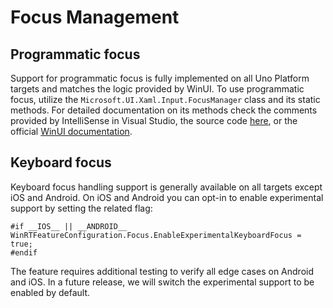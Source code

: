 # Focus Management

## Programmatic focus

Support for programmatic focus is fully implemented on all Uno Platform targets and matches the logic provided by WinUI. To use programmatic focus, utilize the `Microsoft.UI.Xaml.Input.FocusManager` class and its static methods. For detailed documentation on its methods check the comments provided by IntelliSense in Visual Studio, the source code [here](https://github.com/unoplatform/uno/blob/master/src/Uno.UI/UI/Xaml/Input/FocusManager.cs), or the official [WinUI documentation](https://docs.microsoft.com/en-us/uwp/api/Microsoft.UI.Xaml.Input.FocusManager).

## Keyboard focus

Keyboard focus handling support is generally available on all targets except iOS and Android. On iOS and Android you can opt-in to enable experimental support by setting the related flag:

```
#if __IOS__ || __ANDROID__
WinRTFeatureConfiguration.Focus.EnableExperimentalKeyboardFocus = true;
#endif
```

The feature requires additional testing to verify all edge cases on Android and iOS. In a future release, we will switch the experimental support to be enabled by default.
